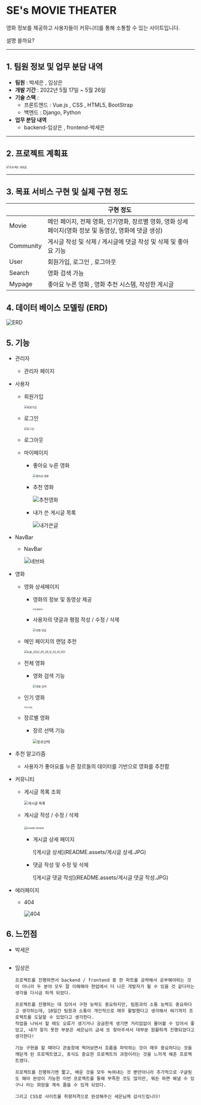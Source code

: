 # SE's MOVIE THEATER 

영화 정보를 제공하고 사용자들이 커뮤니티를 통해 소통할 수 있는 사이트입니다.



설명 쓸까요?



--------------------------------

## 1. 팀원 정보 및 업무 분담 내역

- **팀원** : 박세은 , 임상은
- **개발 기간** : 2022년 5월 17일 ~ 5월 26일
- **기술 스택** : 
  - 프론트엔드 : Vue.js , CSS , HTML5, BootStrap
  - 백엔드 : Django, Python
- **업무 분담 내역**
  - backend-임상은 , frontend-박세은

--------------------

## 2. 프로젝트 계획표

<img src="README.assets/프로젝트 계획표-16535387451331.JPG" alt="프로젝트 계획표" style="zoom: 50%;" />

-------

## 3. 목표 서비스 구현 및 실제 구현 정도

|           | 구현 정도                                                    |
| --------- | ------------------------------------------------------------ |
| Movie     | 메인 페이지, 전체 영화, 인기영화, 장르별 영화, 영화 상세페이지(영화 정보 및 동영상, 영화에 댓글 생성) |
| Community | 게시글 작성 및 삭제 / 게시글에 댓글 작성 및 삭제 및 좋아요 기능 |
| User      | 회원가입, 로그인 , 로그아웃                                  |
| Search    | 영화 검색 가능                                               |
| Mypage    | 좋아요 누른 영화 , 영화 추천 시스템, 작성한 게시글           |

## 4. 데이터 베이스 모델링 (ERD)

![ERD](README.assets/ERD.JPG)

## 5. 기능

- 관리자

  - 관리자 페이지

- 사용자

  - 회원가입

    <img src="README.assets/회원가입.JPG" alt="회원가입" style="zoom:50%;" />

  - 로그인

    <img src="README.assets/로그인.JPG" alt="로그인" style="zoom:50%;" />

  - 로그아웃

  - 마이페이지

    - 좋아요 누른 영화

      <img src="README.assets/좋아요 영화-16535379005092.JPG" alt="좋아요 영화" style="zoom: 50%;" />

    - 추천 영화

      ![추천영화](README.assets/추천영화.JPG)

    - 내가 쓴 게시글 목록

      ![내가쓴글](README.assets/내가쓴글.JPG)

- NavBar

  - NavBar

    ![네브바](README.assets/네브바.JPG)

- 영화

  - 영화 상세페이지

    - 영화의 정보 및 동영상 제공

      <img src="README.assets/상세페이지.JPG" alt="상세페이지" style="zoom: 33%;" />

    - 사용자의 댓글과 평점 작성 / 수정 / 삭제

      <img src="README.assets/영화 댓글.JPG" alt="영화 댓글" style="zoom: 50%;" />

  - 메인 페이지의 랜덤 추천

    <img src="README.assets/녹화_2022_05_26_12_52_41_501.gif" alt="녹화_2022_05_26_12_52_41_501" style="zoom:50%;" />

  - 전체 영화

    - 영화 검색 기능

      <img src="README.assets/영화 검색.JPG" alt="영화 검색" style="zoom:50%;" />

  - 인기 영화

    <img src="README.assets/인기영화.JPG" alt="인기영화" style="zoom: 33%;" />

  - 장르별 영화

    - 장르 선택 기능

      <img src="README.assets/장르선택.JPG" alt="장르선택" style="zoom: 67%;" />

- 추천 알고리즘

  - 사용자가 좋아요를 누른 장르들의 데이터를 기반으로 영화를 추천함

- 커뮤니티

  - 게시글 목록 조회

    <img src="README.assets/게시글 목록.JPG" alt="게시글 목록" style="zoom: 67%;" />

  - 게시글 작성 / 수정 / 삭제

    ​	<img src="README.assets/create review.JPG" alt="create review" style="zoom:50%;" />

    - 게시글 상세 페이지

      ![게시글 상세](README.assets/게시글 상세.JPG)

    - 댓글 작성 및 수정 및 삭제

      ![게시글 댓글 작성](README.assets/게시글 댓글 작성.JPG)

- 에러페이지

  - 404

    ![404](README.assets/404.JPG)

## 6. 느낀점

- 박세은 

  ```
  
  ```

- 임상은 

  ```
  프로젝트를 진행하면서 backend / frontend 중 한 파트를 공략해서 공부해야하는 것이 아니라 두 분야 모두 잘 이해해야 현업에서 더 나은 개발자가 될 수 있을 것 같다라는 생각을 다시금 하게 되었다.
  
  프로젝트를 진행하는 데 있어서 구현 능력도 중요하지만, 팀원과의 소통 능력도 중요하다고 생각하는데, 10일간 팀원과 소통이 개인적으로 매우 활발했다고 생각해서 여기까지 프로젝트를 도달할 수 있었다고 생각한다.
  작업을 나눠서 할 때도 오류가 생기거나 궁금한게 생기면 거리낌없이 물어볼 수 있어서 좋았고, 내가 찾지 못한 부분은 세은님이 금세 또 찾아주셔서 대부분 원활하게 진행되었다고 생각한다! 
  
  기능 구현을 할 때마다 콘솔창에 찍어보면서 흐름을 파악하는 것이 매우 중요하다는 것을 깨닫게 된 프로젝트였고, 휴식도 중요한 프로젝트의 과정이라는 것을 느끼게 해준 프로젝트였다.
  
  프로젝트를 진행하기엔 짧고, 배운 것을 모두 녹여내는 것 뿐만아니라 추가적으로 구글링도 해야 완성이 가능한 이번 프로젝트를 통해 부족한 것도 많지만, 뭐든 하면 해낼 수 있구나 라는 희망을 계속 품을 수 있게 되었다.
  
  그리고 CSS로 사이트를 취향저격으로 완성해주신 세은님께 감사드립니다! 
  ```

  